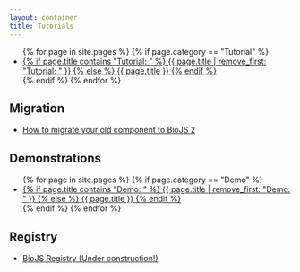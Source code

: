 ```yaml
---
layout: container
title: Tutorials
---
```


<ul>
{% for page in site.pages %}
	{% if page.category == "Tutorial" %}
	<li><a href="{{ page.url }}">
	{% if page.title contains "Tutorial: " %}
		{{ page.title | remove_first: "Tutorial: " }}
	{% else %}
		{{ page.title }}
	{% endif %}
	</a></li>
	{% endif %}
{% endfor %}
</ul>

Migration
---
<ul>
    <li><a href="https://github.com/biojs/biojs2/wiki/Migrate-from-BioJS-0.1">How to migrate your old component to BioJS 2</a></li>
</ul>

Demonstrations
---

<ul>
{% for page in site.pages %}
	{% if page.category == "Demo" %}
	<li><a href="{{ page.url }}">
	{% if page.title contains "Demo: " %}
		{{ page.title | remove_first: "Demo: " }}
	{% else %}
		{{ page.title }}
	{% endif %}
	</a></li>
	{% endif %}
{% endfor %}
</ul>

Registry
---

<ul>
    <li>
        <a href="http://biojs.net/registry-ui/client/">BioJS Registry (Under construction!)</a>
    </li>
</ul>